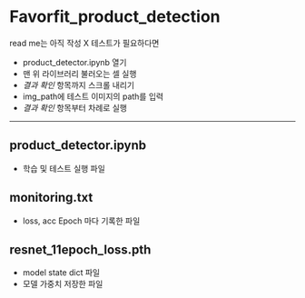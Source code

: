 # Favorfit_product_detection
read me는 아직 작성 X
테스트가 필요하다면
- product_detector.ipynb 열기
- 맨 위 라이브러리 불러오는 셀 실행
- *결과 확인* 항목까지 스크롤 내리기
- img_path에 테스트 이미지의 path를 입력
- *결과 확인* 항목부터 차례로 실행

---
## product_detector.ipynb
- 학습 및 테스트 실행 파일
## monitoring.txt
- loss, acc Epoch 마다 기록한 파일
## resnet_11epoch_loss.pth
- model state dict 파일
- 모델 가중치 저장한 파일
